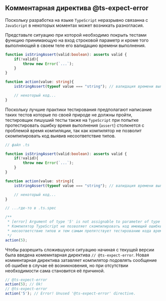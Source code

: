 ## Комментарная директива @ts-expect-error

Поскольку разработка на языке `TypeScript` неразрывно связанна с `JavaScript` в некоторых моментах может возникать разногласия.

Представьте ситуацию при которой необходимо покрыть тестами функцию принимающую на вход строковой параметр и кроме того выполняющей в своем теле его валидацию времени выполнения.

`````typescript
function isStringAssert(valid:boolean): asserts valid {
    if(!valid){
        throw new Error(`...`);
    }
}

function action(value: string){
    isStringAssert(typeof value === "string"); // валидация времени выполнения

    // некоторый код...
}
`````

Поскольку лучшие практики тестирования предполагают написание таких тестов которые по своей природе не должны пройти, тестировщик пишуший тесты также на `TypeScript` при попытке протестировать ошибку время выполнения (`assert`) столкнется с проблемой время компиляции, так как компилятор не позволит скомпилировать код выявив несоответствие типов.

`````typescript
// файл .ts

function isStringAssert(valid:boolean): asserts valid {
    if(!valid){
        throw new Error(`...`);
    }
}

function action(value: string){
    isStringAssert(typeof value === "string"); // валидация времени выполнения

    // некоторый код...
}

// ...где-то в .ts.spec

/**
 * [error] Argument of type '5' is not assignable to parameter of type 'string'.
 * Компилятор TypeScript не позволяет скомпилировать код имеющий ошибки вызванные
 * несоответствие типов и тем самым препятствует тестированию кода времени выполнения.
 */
action(5);
`````

Чтобы разрешить сложившуюся ситуацию начиная с текущей версии была введена комемнтарная директива `// @ts-expect-error`.
Новая комментарная директива затавляет компилятор подовлять сообщение об ошибке в случае её возникновения, но при отсутствии необходимости сама становится её причиной.

`````typescript
// @ts-expect-error
action(5); // Ok!
// @ts-expect-error
action('5'); // Error! Unused '@ts-expect-error' directive.
`````

